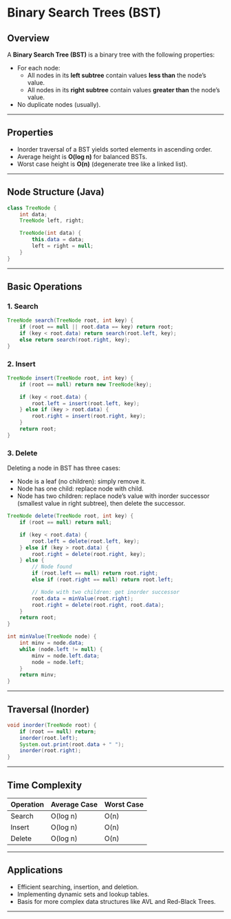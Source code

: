 # Binary Search Trees (BST)

## Overview

A **Binary Search Tree (BST)** is a binary tree with the following properties:

- For each node:
  - All nodes in its **left subtree** contain values **less than** the node’s value.
  - All nodes in its **right subtree** contain values **greater than** the node’s value.
- No duplicate nodes (usually).

---

## Properties

- Inorder traversal of a BST yields sorted elements in ascending order.
- Average height is **O(log n)** for balanced BSTs.
- Worst case height is **O(n)** (degenerate tree like a linked list).

---

## Node Structure (Java)

```java
class TreeNode {
    int data;
    TreeNode left, right;

    TreeNode(int data) {
        this.data = data;
        left = right = null;
    }
}
```

---

## Basic Operations

### 1. Search

```java
TreeNode search(TreeNode root, int key) {
    if (root == null || root.data == key) return root;
    if (key < root.data) return search(root.left, key);
    else return search(root.right, key);
}
```

### 2. Insert

```java
TreeNode insert(TreeNode root, int key) {
    if (root == null) return new TreeNode(key);

    if (key < root.data) {
        root.left = insert(root.left, key);
    } else if (key > root.data) {
        root.right = insert(root.right, key);
    }
    return root;
}
```

### 3. Delete

Deleting a node in BST has three cases:

- Node is a leaf (no children): simply remove it.
- Node has one child: replace node with child.
- Node has two children: replace node’s value with inorder successor (smallest value in right subtree), then delete the successor.

```java
TreeNode delete(TreeNode root, int key) {
    if (root == null) return null;

    if (key < root.data) {
        root.left = delete(root.left, key);
    } else if (key > root.data) {
        root.right = delete(root.right, key);
    } else {
        // Node found
        if (root.left == null) return root.right;
        else if (root.right == null) return root.left;

        // Node with two children: get inorder successor
        root.data = minValue(root.right);
        root.right = delete(root.right, root.data);
    }
    return root;
}

int minValue(TreeNode node) {
    int minv = node.data;
    while (node.left != null) {
        minv = node.left.data;
        node = node.left;
    }
    return minv;
}
```

---

## Traversal (Inorder)

```java
void inorder(TreeNode root) {
    if (root == null) return;
    inorder(root.left);
    System.out.print(root.data + " ");
    inorder(root.right);
}
```

---

## Time Complexity

| Operation | Average Case | Worst Case   |
|-----------|--------------|--------------|
| Search    | O(log n)     | O(n)         |
| Insert    | O(log n)     | O(n)         |
| Delete    | O(log n)     | O(n)         |

---

## Applications

- Efficient searching, insertion, and deletion.
- Implementing dynamic sets and lookup tables.
- Basis for more complex data structures like AVL and Red-Black Trees.

---
